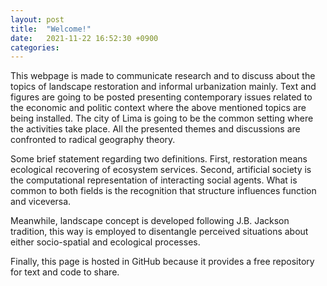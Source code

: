 ```yaml
---
layout: post
title:  "Welcome!"
date:   2021-11-22 16:52:30 +0900
categories: 
---
```

This webpage is made to communicate research and to discuss about the topics of landscape restoration and informal urbanization mainly. Text and figures are going to be posted presenting contemporary issues related to the economic and politic context where the above mentioned topics are being installed. The city of Lima is going to be the common setting where the activities take place. All the presented themes and discussions are confronted to radical geography theory.

Some brief statement regarding two definitions. First, restoration means ecological recovering of ecosystem services. Second, artificial society is the computational representation of interacting social agents. What is common to both fields is the recognition that structure influences function and viceversa.

Meanwhile, landscape concept is developed following J.B. Jackson tradition, this way is employed to disentangle perceived situations about either socio-spatial and ecological processes.

Finally, this page is hosted in GitHub because it provides a free repository for text and code to share.
